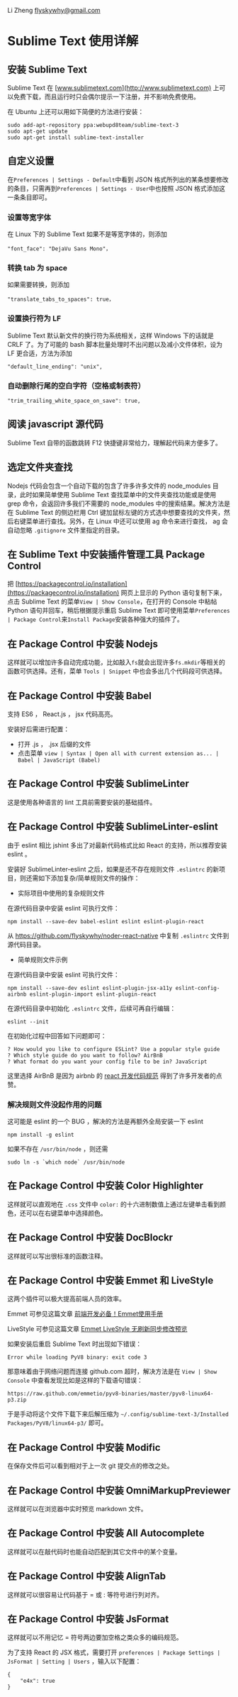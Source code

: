 Li Zheng <flyskywhy@gmail.com>

# Sublime Text 使用详解

## 安装 Sublime Text
Sublime Text 在 [www.sublimetext.com](http://www.sublimetext.com) 上可以免费下载，而且运行时只会偶尔提示一下注册，并不影响免费使用。

在 Ubuntu 上还可以用如下简便的方法进行安装：

    sudo add-apt-repository ppa:webupd8team/sublime-text-3
    sudo apt-get update
    sudo apt-get install sublime-text-installer

## 自定义设置
在`Preferences | Settings - Default`中看到 JSON 格式所列出的某条想要修改的条目，只需再到`Preferences | Settings - User`中也按照 JSON 格式添加这一条条目即可。

### 设置等宽字体
在 Linux 下的 Sublime Text 如果不是等宽字体的，则添加

    "font_face": "DejaVu Sans Mono"，

### 转换 tab 为 space
如果需要转换，则添加

    "translate_tabs_to_spaces": true，

### 设置换行符为 LF
Sublime Text 默认新文件的换行符为系统相关，这样 Windows 下的话就是 CRLF 了。为了可能的 bash 脚本批量处理时不出问题以及减小文件体积，设为 LF 更合适，方法为添加

    "default_line_ending": "unix",

### 自动删除行尾的空白字符（空格或制表符）
    "trim_trailing_white_space_on_save": true,

## 阅读 javascript 源代码
Sublime Text 自带的函数跳转 F12 快捷键非常给力，理解起代码来方便多了。

## 选定文件夹查找
Nodejs 代码会包含一个自动下载的包含了许多许多文件的 node_modules 目录，此时如果简单使用 Sublime Text 查找菜单中的文件夹查找功能或是使用 grep 命令，会返回许多我们不需要的 node_modules 中的搜索结果。解决方法是在 Sublime Text 的侧边栏用 Ctrl 键加鼠标左键的方式选中想要查找的文件夹，然后右键菜单进行查找。另外，在 Linux 中还可以使用 ag 命令来进行查找， ag 会自动忽略 `.gitignore` 文件里指定的目录。

## 在 Sublime Text 中安装插件管理工具 Package Control
把 [https://packagecontrol.io/installation](https://packagecontrol.io/installation) 网页上显示的 Python 语句复制下来，点击 Sublime Text 的菜单`View | Show Console`，在打开的 Console 中粘帖 Python 语句并回车，稍后根据提示重启 Sublime Text 即可使用菜单`Preferences | Package Control`来`Install Package`安装各种强大的插件了。

## 在 Package Control 中安装 Nodejs
这样就可以增加许多自动完成功能，比如敲入`fs`就会出现许多`fs.mkdir`等相关的函数可供选择。还有，菜单 `Tools | Snippet` 中也会多出几个代码段可供选择。

## 在 Package Control 中安装 Babel
支持 ES6 ， React.js ， jsx 代码高亮。

安装好后需进行配置：

* 打开 .js ， .jsx 后缀的文件
* 点击菜单 `view | Syntax | Open all with current extension as... | Babel | JavaScript (Babel)`

## 在 Package Control 中安装 SublimeLinter
这是使用各种语言的 lint 工具前需要安装的基础插件。

## 在 Package Control 中安装 SublimeLinter-eslint
由于 eslint 相比 jshint 多出了对最新代码格式比如 React 的支持，所以推荐安装 eslint 。

安装好 SublimeLinter-eslint 之后，如果是还不存在规则文件 `.eslintrc` 的新项目，则还需如下添加复杂/简单规则文件的操作：

* 实际项目中使用的复杂规则文件

在源代码目录中安装 eslint 可执行文件：

    npm install --save-dev babel-eslint eslint eslint-plugin-react

从 https://github.com/flyskywhy/noder-react-native 中复制 `.eslintrc` 文件到源代码目录。

* 简单规则文件示例

在源代码目录中安装 eslint 可执行文件：

    npm install --save-dev eslint eslint-plugin-jsx-a11y eslint-config-airbnb eslint-plugin-import eslint-plugin-react

在源代码目录中初始化 `.eslintrc` 文件，后续可再自行编辑：

    eslint --init

在初始化过程中回答如下问题即可：

    ? How would you like to configure ESLint? Use a popular style guide
    ? Which style guide do you want to follow? AirBnB
    ? What format do you want your config file to be in? JavaScript

这里选择 AirBnB 是因为 airbnb 的 [react 开发代码规范](https://github.com/airbnb/javascript/tree/master/react) 得到了许多开发者的点赞。

### 解决规则文件没起作用的问题
这可能是 eslint 的一个 BUG ，解决的方法是再额外全局安装一下 eslint

    npm install -g eslint

如果不存在 `/usr/bin/node` ，则还需

    sudo ln -s `which node` /usr/bin/node

## 在 Package Control 中安装 Color Highlighter
这样就可以直观地在 `.css` 文件中 `color:` 的十六进制数值上通过左键单击看到颜色，还可以在右键菜单中选择颜色。

## 在 Package Control 中安装 DocBlockr
这样就可以写出很标准的函数注释。

## 在 Package Control 中安装 Emmet 和 LiveStyle
这两个插件可以极大提高前端人员的效率。

Emmet 可参见这篇文章 [前端开发必备！Emmet使用手册](http://www.w3cplus.com/tools/emmet-cheat-sheet.html)

LiveStyle 可参见这篇文章 [Emmet LiveStyle 无刷新同步修改预览](http://www.dbpoo.com/sublime-emmet-livestyle/)

如果安装后重启 Sublime Text 时出现如下错误：

    Error while loading PyV8 binary: exit code 3

那意味着由于网络问题而连接 github.com 超时，解决方法是在 `View | Show Console` 中查看发现比如是这样的下载语句错误：

    https://raw.github.com/emmetio/pyv8-binaries/master/pyv8-linux64-p3.zip

于是手动将这个文件下载下来后解压缩为 `~/.config/sublime-text-3/Installed Packages/PyV8/linux64-p3/` 即可。

## 在 Package Control 中安装 Modific
在保存文件后可以看到相对于上一次 git 提交点的修改之处。

## 在 Package Control 中安装 OmniMarkupPreviewer
这样就可以在浏览器中实时预览 markdown 文件。

## 在 Package Control 中安装 All Autocomplete
这样就可以在敲代码时也能自动匹配到其它文件中的某个变量。

## 在 Package Control 中安装 AlignTab
这样就可以很容易让代码基于 = 或 : 等符号进行列对齐。

## 在 Package Control 中安装 JsFormat
这样就可以不用记忆 = 符号两边要加空格之类众多的编码规范。

为了支持 React 的 JSX 格式，需要打开 `preferences | Package Settings | JsFormat | Setting | Users` ，输入以下配置：

    {
        "e4x": true
    }
